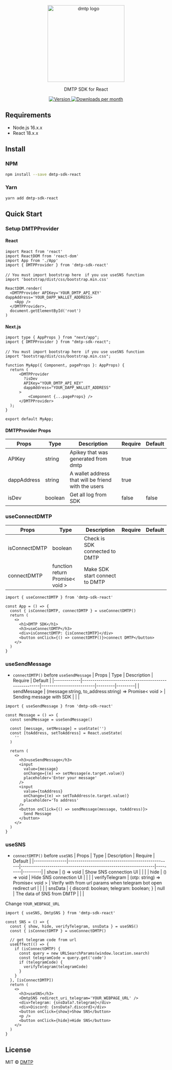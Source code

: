 <p align="center">
  <picture>
    <source media="(prefers-color-scheme: dark)" srcset="https://github.com/DMTP-Protocol/DMTP-SDK-REACT/assets/64068653/d7980ff3-3ed8-4a90-9f82-c37b5700a580">
    <img alt="dmtp logo" src="https://github.com/DMTP-Protocol/DMTP-SDK-REACT/assets/64068653/d7980ff3-3ed8-4a90-9f82-c37b5700a580" width="auto" height="240">
  </picture>
</p>

<p align="center">
DMTP SDK for React
<p>
<div align="center">
  <a href="https://www.npmjs.com/package/dmtp-sdk-react">
    <img src="https://img.shields.io/npm/v/dmtp-sdk-react?colorA=21262d&colorB=161b22&style=flat" alt="Version">
  </a>
  <a href="https://www.npmjs.com/package/dmtp-sdk-react">
    <img src="https://img.shields.io/npm/dm/dmtp-sdk-react?colorA=21262d&colorB=161b22&style=flat" alt="Downloads per month">
  </a>
</div>

## Requirements

- Node.js 16.x.x
- React 18.x.x

## Install

### NPM

```bash
npm install --save dmtp-sdk-react
```

### Yarn

```bash
yarn add dmtp-sdk-react
```

## Quick Start

### Setup DMTPProvider
#### React

```tsx
import React from 'react'
import ReactDOM from 'react-dom'
import App from './App'
import { DMTPProvider } from 'dmtp-sdk-react'

// You must import bootstrap here　if you use useSNS function
import 'bootstrap/dist/css/bootstrap.min.css'

ReactDOM.render(
  <DMTPProvider APIKey='YOUR_DMTP_API_KEY' dappAddress='YOUR_DAPP_WALLET_ADDRESS>
    <App />
  </DMTPProvider>,
  document.getElementById('root')
)
```

#### Next.js

```tsx
import type { AppProps } from "next/app";
import { DMTPProvider } from "dmtp-sdk-react";

// You must import bootstrap here　if you use useSNS function
import "bootstrap/dist/css/bootstrap.min.css";

function MyApp({ Component, pageProps }: AppProps) {
  return (
      <DMTPProvider
        ?isDev
        APIKey="YOUR_DMTP_API_KEY"
        dappAddress="YOUR_DAPP_WALLET_ADDRESS"
      >
          <Component {...pageProps} />
      </DMTPProvider>
  );
}

export default MyApp;
```

#### DMTPProvider Props

| Props        | Type    | Description                                         | Require | Default |
| ------------ | ------- | --------------------------------------------------- | ------- | ------- |
| APIKey       | string  | Apikey that was generated from dmtp                 | true    |         |
| dappAddress  | string  | A wallet address that will be friend with the users | true    |         |
| isDev        | boolean | Get all log from SDK                                | false   | false   |

### useConnectDMTP

| Props         | Type                            | Description                    | Require | Default |
| ------------- | ------------------------------- | ------------------------------ | ------- | ------- |
| isConnectDMTP | boolean                         | Check is SDK connected to DMTP |         |         |
| connectDMTP   | function return Promise< void > | Make SDK start connect to DMTP |         |         |

```tsx
import { useConnectDMTP } from 'dmtp-sdk-react'

const App = () => {
  const { isConnectDMTP, connectDMTP } = useConnectDMTP()
  return (
    <>
      <h1>DMTP SDK</h1>
      <h3>useConnectDMTP</h3>
      <div>isConnectDMTP: {isConnectDMTP}</div>
      <button onClick={() => connectDMTP()}>connect DMTP</button>
    </>
  )
}
```

### useSendMessage

- `connectDMTP()` before `useSendMessage`
  | Props | Type | Description | Require | Default |
  |-------------|------------------------------------------------------|--------------------------|---------|---------|
  | sendMessage | (message:string, to_address:string) => Promise< void > | Sending message with SDK | | |

```tsx
import { useSendMessage } from 'dmtp-sdk-react'

const Message = () => {
  const sendMessage = useSendMessage()

  const [message, setMessage] = useState('')
  const [toAddress, setToAddress] = React.useState(
    ''
  )

  return (
    <>
      <h3>useSendMessage</h3>
      <input
        value={message}
        onChange={(e) => setMessage(e.target.value)}
        placeholder='Enter your message'
      />
      <input
        value={toAddress}
        onChange={(e) => setToAddress(e.target.value)}
        placeholder='To address'
      />
      <button onClick={() => sendMessage(message, toAddress)}>
        Send Message
      </button>
    </>
  )
}
```

### useSNS

- `connectDMTP()` before `useSNS`
  | Props | Type | Description | Require | Default |
  |----------------|--------------------------------------------------|-----------------------------------------------------------------|---------|---------|
  | show | () => void | Show SNS connection UI | | |
  | hide | () => void | Hide SNS connection UI | | |
  | verifyTelegram | (otp: string) => Promise< void > | Verify with from url params when telegram bot open redirect url | | |
  | snsData | { discord: boolean; telegram: boolean; } \| null | The data of SNS from DMTP | | |

Change `YOUR_WEBPAGE_URL`

```tsx
import { useSNS, DmtpSNS } from 'dmtp-sdk-react'

const SNS = () => {
  const { show, hide, verifyTelegram, snsData } = useSNS()
  const { isConnectDMTP } = useConnectDMTP()

  // get telegram code from url
  useEffect(() => {
    if (isConnectDMTP) {
      const query = new URLSearchParams(window.location.search)
      const telegramCode = query.get('code')
      if (telegramCode) {
        verifyTelegram(telegramCode)
      }
    }
  }, [isConnectDMTP])
  return (
    <>
      <h3>useSNS</h3>
      <DmtpSNS redirect_uri_telegram='YOUR_WEBPAGE_URL' />
      <div>Telegram: {snsData?.telegram}</div>
      <div>Discord: {snsData?.discord}</div>
      <button onClick={show}>Show SNS</button>
      <p />
      <button onClick={hide}>Hide SNS</button>
    </>
  )
}
```

## License

MIT © [DMTP](https://github.com/DMTProtocol/)
